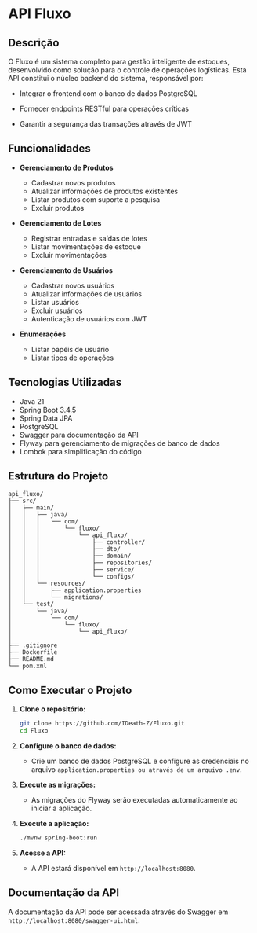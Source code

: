 # API Fluxo

## Descrição

O Fluxo é um sistema completo para gestão inteligente de estoques, desenvolvido como solução para o controle de operações logísticas. Esta API constitui o núcleo backend do sistema, responsável por:

- Integrar o frontend com o banco de dados PostgreSQL

- Fornecer endpoints RESTful para operações críticas

- Garantir a segurança das transações através de JWT

## Funcionalidades

- **Gerenciamento de Produtos**
  - Cadastrar novos produtos
  - Atualizar informações de produtos existentes
  - Listar produtos com suporte a pesquisa
  - Excluir produtos

- **Gerenciamento de Lotes**
  - Registrar entradas e saídas de lotes
  - Listar movimentações de estoque
  - Excluir movimentações

- **Gerenciamento de Usuários**
  - Cadastrar novos usuários
  - Atualizar informações de usuários
  - Listar usuários
  - Excluir usuários
  - Autenticação de usuários com JWT

- **Enumerações**
  - Listar papéis de usuário
  - Listar tipos de operações

## Tecnologias Utilizadas

- Java 21
- Spring Boot 3.4.5
- Spring Data JPA
- PostgreSQL
- Swagger para documentação da API
- Flyway para gerenciamento de migrações de banco de dados
- Lombok para simplificação do código

## Estrutura do Projeto

```
api_fluxo/
├── src/
│   ├── main/
│   │   ├── java/
│   │   │   └── com/
│   │   │       └── fluxo/
│   │   │           └── api_fluxo/
│   │   │               ├── controller/
│   │   │               ├── dto/
│   │   │               ├── domain/
│   │   │               ├── repositories/
│   │   │               ├── service/
│   │   │               └── configs/
│   │   └── resources/
│   │       ├── application.properties
│   │       └── migrations/
│   └── test/
│       └── java/
│           └── com/
│               └── fluxo/
│                   └── api_fluxo/
│ 
├── .gitignore
├── Dockerfile
├── README.md
└── pom.xml
```

## Como Executar o Projeto

1. **Clone o repositório:**
   ```bash
   git clone https://github.com/IDeath-Z/Fluxo.git
   cd Fluxo
   ```

2. **Configure o banco de dados:**
   - Crie um banco de dados PostgreSQL e configure as credenciais no arquivo `application.properties ou através de um arquivo .env`.

3. **Execute as migrações:**
   - As migrações do Flyway serão executadas automaticamente ao iniciar a aplicação.

4. **Execute a aplicação:**
   ```bash
   ./mvnw spring-boot:run
   ```

5. **Acesse a API:**
   - A API estará disponível em `http://localhost:8080`.

## Documentação da API

A documentação da API pode ser acessada através do Swagger em `http://localhost:8080/swagger-ui.html`.
